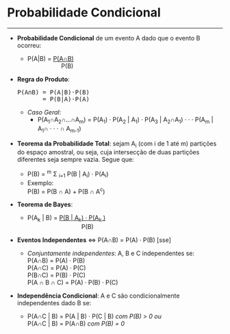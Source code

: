 # Probabilidade Condicional
---

* **Probabilidade Condicional** de um evento A dado que o evento B ocorreu:
    * P(A|B) = <u>P(A&cap;B)</u><br>
    &nbsp;&nbsp;&nbsp;&nbsp;&nbsp;&nbsp;&nbsp;&nbsp;&nbsp;&nbsp;&nbsp;&nbsp;&nbsp;&nbsp;&nbsp;&nbsp;&nbsp;&nbsp;&nbsp; P(B)


* **Regra do Produto**:
    <pre>P(A&cap;B) = P(A|B)&middot;P(B)
         = P(B|A)&middot;P(A)</pre>

    * *Caso Geral*:
        * P(A<sub>1</sub>&cap;A<sub>2</sub>&cap;...&cap;A<sub>m</sub>)
        = P(A<sub>1</sub>) &middot; P(A<sub>2</sub> | A<sub>1</sub>) &middot;
        P(A<sub>3</sub> | A<sub>2</sub>&cap;A<sub>1</sub>) &middot; &middot;
        &middot; P(A<sub>m</sub> | A<sub>1</sub>&cap; &middot; &middot;
        &middot; &cap; A<sub>m-1</sub>)


* **Teorema da Probabilidade Total**: sejam A<sub>i</sub> (com i de 1 até m)
partições do espaço amostral, ou seja, cuja intersecção de duas partições
diferentes seja sempre vazia. Segue que:
    * P(B) = <sup>m</sup> &Sigma; <sub>i=1</sub> P(B | A<sub>i</sub>) &middot;
    P(A<sub>i</sub>)
    * Exemplo:<br>
      P(B) = P(B &cap; A) + P(B &cap; A<sup>c</sup>)


* **Teorema de Bayes**:
    * P(A<sub>k</sub> | B) = <u>P(B | A<sub>k</sub>) &middot; P(A<sub>k</sub>
    )</u><br>&nbsp;&nbsp;&nbsp;&nbsp;&nbsp;&nbsp;&nbsp;&nbsp;&nbsp;&nbsp;&nbsp;
    &nbsp;&nbsp;&nbsp;&nbsp;&nbsp;&nbsp;&nbsp;&nbsp;&nbsp;&nbsp;&nbsp;&nbsp;
    &nbsp;&nbsp;&nbsp;&nbsp;&nbsp;&nbsp;&nbsp;P(B)


* **Eventos Independentes** &hArr; P(A&cap;B) = P(A) &middot; P(B) [sse]
    * *Conjuntamente independentes*: A, B e C independentes se:<br>
        P(A&cap;B) = P(A) &middot; P(B)<br>
        P(A&cap;C) = P(A) &middot; P(C)<br>
        P(B&cap;C) = P(B) &middot; P(C)<br>
        P(A &cap; B &cap; C) = P(A) &middot; P(B) &middot; P(C)<br>


* **Independência Condicional**: A e C são condicionalmente independentes dado B
se:
    * P(A&cap;C | B) = P(A | B) &middot; P(C | B) *com P(B) > 0 ou   <br>*
    P(A&cap;C | B) = P(A&cap;B) *com P(B) = 0*

